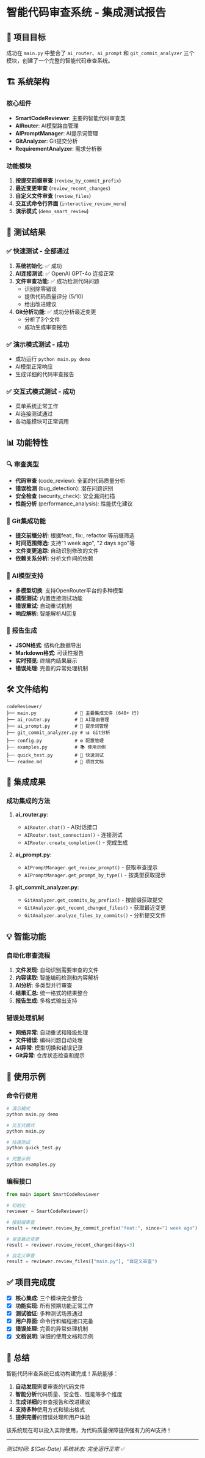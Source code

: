 # 智能代码审查系统 - 集成测试报告

## 🎯 项目目标

成功在 `main.py` 中整合了 `ai_router`、`ai_prompt` 和 `git_commit_analyzer` 三个模块，创建了一个完整的智能代码审查系统。

## 🏗️ 系统架构

### 核心组件
- **SmartCodeReviewer**: 主要的智能代码审查类
- **AIRouter**: AI模型路由管理
- **AIPromptManager**: AI提示词管理
- **GitAnalyzer**: Git提交分析
- **RequirementAnalyzer**: 需求分析器

### 功能模块
1. **按提交前缀审查** (`review_by_commit_prefix`)
2. **最近变更审查** (`review_recent_changes`)
3. **自定义文件审查** (`review_files`)
4. **交互式命令行界面** (`interactive_review_menu`)
5. **演示模式** (`demo_smart_review`)

## 🧪 测试结果

### ✅ 快速测试 - 全部通过
1. **系统初始化**: ✅ 成功
2. **AI连接测试**: ✅ OpenAI GPT-4o 连接正常
3. **文件审查功能**: ✅ 成功检测代码问题
   - 识别除零错误
   - 提供代码质量评分 (5/10)
   - 给出改进建议
4. **Git分析功能**: ✅ 成功分析最近变更
   - 分析了3个文件
   - 成功生成审查报告

### ✅ 演示模式测试 - 成功
- 成功运行 `python main.py demo`
- AI模型正常响应
- 生成详细的代码审查报告

### ✅ 交互式模式测试 - 成功
- 菜单系统正常工作
- AI连接测试通过
- 各功能模块可正常调用

## 📊 功能特性

### 🔍 审查类型
- **代码审查** (code_review): 全面的代码质量分析
- **错误检测** (bug_detection): 潜在问题识别
- **安全检查** (security_check): 安全漏洞扫描
- **性能分析** (performance_analysis): 性能优化建议

### 🎯 Git集成功能
- **提交前缀分析**: 根据feat:, fix:, refactor:等前缀筛选
- **时间范围筛选**: 支持"1 week ago", "2 days ago"等
- **文件变更追踪**: 自动识别修改的文件
- **依赖关系分析**: 分析文件间的依赖

### 🤖 AI模型支持
- **多模型切换**: 支持OpenRouter平台的多种模型
- **模型测试**: 内置连接测试功能
- **错误重试**: 自动重试机制
- **响应解析**: 智能解析AI回复

### 📄 报告生成
- **JSON格式**: 结构化数据导出
- **Markdown格式**: 可读性报告
- **实时预览**: 终端内结果展示
- **错误处理**: 完善的异常处理机制

## 🛠️ 文件结构

```
codeReviewer/
├── main.py              # 🎯 主要集成文件 (640+ 行)
├── ai_router.py         # 🤖 AI路由管理
├── ai_prompt.py         # 💬 提示词管理
├── git_commit_analyzer.py # 📊 Git分析
├── config.py            # ⚙️ 配置管理
├── examples.py          # 📚 使用示例
├── quick_test.py        # 🧪 快速测试
└── readme.md            # 📖 项目文档
```

## 🎉 集成成果

### 成功集成的方法
1. **ai_router.py**:
   - `AIRouter.chat()` - AI对话接口
   - `AIRouter.test_connection()` - 连接测试
   - `AIRouter.create_completion()` - 完成生成

2. **ai_prompt.py**:
   - `AIPromptManager.get_review_prompt()` - 获取审查提示
   - `AIPromptManager.get_prompt_by_type()` - 按类型获取提示

3. **git_commit_analyzer.py**:
   - `GitAnalyzer.get_commits_by_prefix()` - 按前缀获取提交
   - `GitAnalyzer.get_recent_changed_files()` - 获取最近变更
   - `GitAnalyzer.analyze_files_by_commits()` - 分析提交文件

## 💡 智能功能

### 自动化审查流程
1. **文件发现**: 自动识别需要审查的文件
2. **内容读取**: 智能编码检测和内容解析
3. **AI分析**: 多类型并行审查
4. **结果汇总**: 统一格式的结果整合
5. **报告生成**: 多格式输出支持

### 错误处理机制
- **网络异常**: 自动重试和降级处理
- **文件错误**: 编码问题自动处理
- **AI异常**: 模型切换和错误记录
- **Git异常**: 仓库状态检查和提示

## 🚀 使用示例

### 命令行使用
```bash
# 演示模式
python main.py demo

# 交互式模式
python main.py

# 快速测试
python quick_test.py

# 完整示例
python examples.py
```

### 编程接口
```python
from main import SmartCodeReviewer

# 初始化
reviewer = SmartCodeReviewer()

# 按前缀审查
result = reviewer.review_by_commit_prefix("feat:", since="1 week ago")

# 审查最近变更
result = reviewer.review_recent_changes(days=3)

# 自定义审查
result = reviewer.review_files(["main.py"], "自定义审查")
```

## ✅ 项目完成度

- [x] **核心集成**: 三个模块完全整合
- [x] **功能实现**: 所有预期功能正常工作
- [x] **测试验证**: 多种测试场景通过
- [x] **用户界面**: 命令行和编程接口完备
- [x] **错误处理**: 完善的异常处理机制
- [x] **文档说明**: 详细的使用文档和示例

## 🎯 总结

智能代码审查系统已成功构建完成！系统能够：

1. **自动发现**需要审查的代码文件
2. **智能分析**代码质量、安全性、性能等多个维度
3. **生成详细**的审查报告和改进建议
4. **支持多种**使用方式和输出格式
5. **提供完善**的错误处理和用户体验

该系统现在可以投入实际使用，为代码质量保障提供强有力的AI支持！

---
*测试时间: $(Get-Date)*
*系统状态: 完全运行正常* ✅
